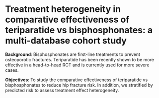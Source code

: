 # Treatment heterogeneity in comparative effectiveness of teriparatide vs bisphosphonates: a multi-database cohort study

**Background**: Bisphosphonates are first-line treatments to prevent osteoporotic fractures. Teriparatide has been recently shown to be more effective in a head-to-head RCT and is currently used for more severe cases.

**Objectives**: To study the comparative effectiveness of teriparatide vs bisphosphonates to reduce hip fracture risk. In addition, we stratified by predicted risk to assess treatment effect heterogeneity.
